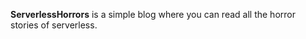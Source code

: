**ServerlessHorrors** is a simple blog where you can read all the horror stories of serverless.

                